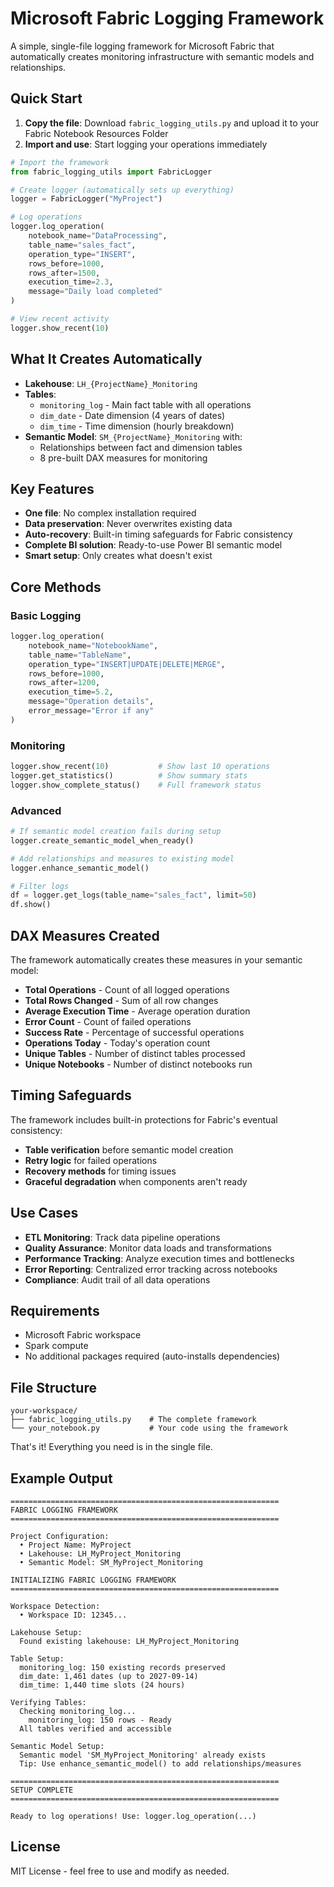 # Microsoft Fabric Logging Framework

A simple, single-file logging framework for Microsoft Fabric that automatically creates monitoring infrastructure with semantic models and relationships.

## Quick Start

1. **Copy the file**: Download `fabric_logging_utils.py` and upload it to your Fabric Notebook Resources Folder
2. **Import and use**: Start logging your operations immediately

```python
# Import the framework
from fabric_logging_utils import FabricLogger

# Create logger (automatically sets up everything)
logger = FabricLogger("MyProject")

# Log operations
logger.log_operation(
    notebook_name="DataProcessing",
    table_name="sales_fact",
    operation_type="INSERT",
    rows_before=1000,
    rows_after=1500,
    execution_time=2.3,
    message="Daily load completed"
)

# View recent activity
logger.show_recent(10)
```

## What It Creates Automatically

- **Lakehouse**: `LH_{ProjectName}_Monitoring`
- **Tables**:
  - `monitoring_log` - Main fact table with all operations
  - `dim_date` - Date dimension (4 years of dates)
  - `dim_time` - Time dimension (hourly breakdown)
- **Semantic Model**: `SM_{ProjectName}_Monitoring` with:
  - Relationships between fact and dimension tables
  - 8 pre-built DAX measures for monitoring

## Key Features

- **One file**: No complex installation required
- **Data preservation**: Never overwrites existing data
- **Auto-recovery**: Built-in timing safeguards for Fabric consistency
- **Complete BI solution**: Ready-to-use Power BI semantic model
- **Smart setup**: Only creates what doesn't exist

## Core Methods

### Basic Logging
```python
logger.log_operation(
    notebook_name="NotebookName",
    table_name="TableName", 
    operation_type="INSERT|UPDATE|DELETE|MERGE",
    rows_before=1000,
    rows_after=1200,
    execution_time=5.2,
    message="Operation details",
    error_message="Error if any"
)
```

### Monitoring
```python
logger.show_recent(10)           # Show last 10 operations
logger.get_statistics()          # Show summary stats
logger.show_complete_status()    # Full framework status
```

### Advanced
```python
# If semantic model creation fails during setup
logger.create_semantic_model_when_ready()

# Add relationships and measures to existing model
logger.enhance_semantic_model()

# Filter logs
df = logger.get_logs(table_name="sales_fact", limit=50)
df.show()
```

## DAX Measures Created

The framework automatically creates these measures in your semantic model:

- **Total Operations** - Count of all logged operations
- **Total Rows Changed** - Sum of all row changes
- **Average Execution Time** - Average operation duration
- **Error Count** - Count of failed operations  
- **Success Rate** - Percentage of successful operations
- **Operations Today** - Today's operation count
- **Unique Tables** - Number of distinct tables processed
- **Unique Notebooks** - Number of distinct notebooks run

## Timing Safeguards

The framework includes built-in protections for Fabric's eventual consistency:

- **Table verification** before semantic model creation
- **Retry logic** for failed operations
- **Recovery methods** for timing issues
- **Graceful degradation** when components aren't ready

## Use Cases

- **ETL Monitoring**: Track data pipeline operations
- **Quality Assurance**: Monitor data loads and transformations  
- **Performance Tracking**: Analyze execution times and bottlenecks
- **Error Reporting**: Centralized error tracking across notebooks
- **Compliance**: Audit trail of all data operations

## Requirements

- Microsoft Fabric workspace
- Spark compute
- No additional packages required (auto-installs dependencies)

## File Structure

```
your-workspace/
├── fabric_logging_utils.py    # The complete framework
└── your_notebook.py           # Your code using the framework
```

That's it! Everything you need is in the single file.

## Example Output

```
============================================================
FABRIC LOGGING FRAMEWORK
============================================================

Project Configuration:
  • Project Name: MyProject  
  • Lakehouse: LH_MyProject_Monitoring
  • Semantic Model: SM_MyProject_Monitoring

INITIALIZING FABRIC LOGGING FRAMEWORK
============================================================

Workspace Detection:
  • Workspace ID: 12345...

Lakehouse Setup:
  Found existing lakehouse: LH_MyProject_Monitoring

Table Setup:
  monitoring_log: 150 existing records preserved
  dim_date: 1,461 dates (up to 2027-09-14)
  dim_time: 1,440 time slots (24 hours)

Verifying Tables:
  Checking monitoring_log...
    monitoring_log: 150 rows - Ready
  All tables verified and accessible

Semantic Model Setup:
  Semantic model 'SM_MyProject_Monitoring' already exists
  Tip: Use enhance_semantic_model() to add relationships/measures

============================================================
SETUP COMPLETE
============================================================

Ready to log operations! Use: logger.log_operation(...)
```

## License

MIT License - feel free to use and modify as needed.
